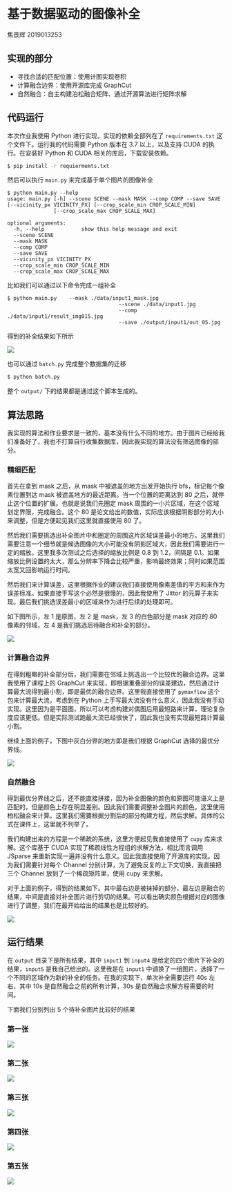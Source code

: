 # 基于数据驱动的图像补全

焦景辉 2019013253

## 实现的部分

- 寻找合适的匹配位置：使用计图实现卷积
- 计算融合边界：使用开源库完成 GraphCut
- 自然融合：自主构建泊松融合矩阵、通过开源算法进行矩阵求解

## 代码运行

本次作业我使用 Python 进行实现，实现的依赖全部列在了 `requirements.txt` 这个文件下。运行我的代码需要 Python 版本在 3.7 以上，以及支持 CUDA 的执行。在安装好 Python 和 CUDA 相关的库后，下载安装依赖。

```bash
$ pip install -r requiermemts.txt
```

然后可以执行 `main.py` 来完成基于单个图片的图像补全

```
$ python main.py --help
usage: main.py [-h] --scene SCENE --mask MASK --comp COMP --save SAVE [--vicinity_px VICINITY_PX] [--crop_scale_min CROP_SCALE_MIN]
               [--crop_scale_max CROP_SCALE_MAX]

optional arguments:
  -h, --help            show this help message and exit
  --scene SCENE
  --mask MASK
  --comp COMP
  --save SAVE
  --vicinity_px VICINITY_PX
  --crop_scale_min CROP_SCALE_MIN
  --crop_scale_max CROP_SCALE_MAX
```

比如我们可以通过以下命令完成一组补全

```
$ python main.py 	--mask ./data/input1_mask.jpg
								 	--scene ./data/input1.jpg
								 	--comp ./data/input1/result_img015.jpg
								 	--save ./output/input1/out_05.jpg
```

得到的补全结果如下所示

![](./output/input1/out_05.jpg)

也可以通过 `batch.py` 完成整个数据集的迁移

```bash
$ python batch.py
```

整个 `output/` 下的结果都是通过这个脚本生成的。

## 算法思路

我实现的算法和作业要求是一致的，基本没有什么不同的地方。由于图片已经给我们准备好了，我也不打算自行收集数据库，因此我实现的算法没有筛选图像的部分。

### 精细匹配

首先在拿到 mask 之后，从 mask 中被遮盖的地方出发开始执行 bfs，标记每个像素位置到达 mask 被遮盖地方的最近距离。当一个位置的距离达到 80 之后，就停止这个位置的扩展。也就是说我们先圈定 mask 周围的一小片区域，在这个区域划定界限，完成融合。这个 80 是论文给出的数值，实际应该根据阴影部分的大小来调整，但是方便起见我们这里就直接使用 80 了。

然后我们需要挑选出补全图片中和圈定的周围这片区域误差最小的地方。这里我们需要注意一个细节就是候选图像的大小可能没有阴影区域大，因此我们需要进行一定的缩放。这里我多次测试之后选择的缩放比例是 0.8 到 1.2，间隔是 0.1。如果缩放比例设置的太大，那么分辨率下降会比较严重，影响最终效果；同时如果范围太宽又回影响运行时间。

然后我们来计算误差，这里根据作业的建议我们直接使用像素差值的平方和来作为误差标准。如果直接手写这个必然是很慢的，因此我使用了 Jittor 的元算子来实现。最后我们挑选误差最小的区域来作为进行后续的处理即可。

如下图所示，左 1 是原图，左 2 是 mask，左 3 的白色部分是 mask 对应的 80 像素的邻域，左 4 是我们挑选后待融合和补全的部分。

![](./fig/1.png)



### 计算融合边界

在得到粗略的补全部分后，我们需要在邻域上挑选出一个比较优的融合边界。这里我使用了课程上的 GraphCut 来实现，即根据重叠部分的误差建边，然后通过计算最大流得到最小割，即是最优的融合边界。这里我直接使用了 `pymaxflow` 这个包来计算最大流，考虑到在 Python 上手写最大流没有什么意义，因此我没有手动实现。这里因为是平面图，所以可以考虑构建对偶图后用最短路来计算，理论复杂度应该更低。但是实际测试跑最大流已经很快了，因此我也没有实现最短路计算最小割。

继续上面的例子，下图中灰白分界的地方即是我们根据 GraphCut 选择的最优分界线。

![](./fig/2.png)

### 自然融合

得到最优分界线之后，还不能直接拼接，因为补全图像的颜色和原图可能语义上是匹配的，但是颜色上存在明显差别。因此我们需要调整补全图片的颜色，这里使用柏松融合来计算。这里我们需要根据分割后的部分构建方程，然后求解。具体的公式在课件上，这里就不列举了。

我们构建出来的方程是一个稀疏的系统，这里方便起见我直接使用了 `cupy` 库来求解。这个库基于 CUDA 实现了稀疏线性方程组的求解方法，相比而言调用 JSparse 来重新实现一遍并没有什么意义。因此我直接使用了开源库的实现。因为我们需要针对每个 Channel 分别计算，为了避免反复的上下文切换，我直接把三个 Channel 放到了一个稀疏矩阵里，使用 cupy 来求解。 

对于上面的例子，得到的结果如下。其中最右边是被抹掉的部分，最左边是融合的结果，中间是直接对补全图片进行剪切的结果。可以看出确实颜色根据对应的图像进行了调整，我们在最开始给出的结果也是比较好的。

![](./fig/3.png)

## 运行结果

在 `output` 目录下是所有结果，其中 `input1` 到 `input4` 是给定的四个图片下补全的结果，`input5` 是我自己给出的。这里我是在 `input1` 中调换了一组图片，选择了一个不同的区域作为新的补全的任务。在我的实现下，单次补全需要运行 40s 左右，其中 10s 是自然融合之前的所有计算，30s 是自然融合求解方程需要的时间。

下面我们分别列出 5 个待补全图片比较好的结果

### 第一张

![](./fig/4.png)

### 第二张

![](./fig/5.png)

### 第三张

![](./fig/6.png)

### 第四张

![](./fig/7.png)

### 第五张

![](./fig/8.png)